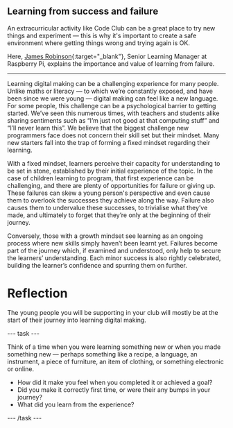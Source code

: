 ## Learning from success and failure

An extracurricular activity like Code Club can be a great place to try new things and experiment — this is why it's important to create a safe environment where getting things wrong and trying again is OK.

Here, [James Robinson](https://www.futurelearn.com/profiles/3565197){:target="_blank"}, Senior Learning Manager at Raspberry Pi, explains the importance and value of learning from failure.

* * *

Learning digital making can be a challenging experience for many people. Unlike maths or literacy — to which we’re constantly exposed, and have been since we were young — digital making can feel like a new language. For some people, this challenge can be a psychological barrier to getting started. We’ve seen this numerous times, with teachers and students alike sharing sentiments such as “I’m just not good at that computing stuff” and “I’ll never learn this”.
We believe that the biggest challenge new programmers face does not concern their skill set but their mindset. Many new starters fall into the trap of forming a fixed mindset regarding their learning.

With a fixed mindset, learners perceive their capacity for understanding to be set in stone, established by their initial experience of the topic. In the case of children learning to program, that first experience can be challenging, and there are plenty of opportunities for failure or giving up. These failures can skew a young person's perspective and even cause them to overlook the successes they achieve along the way. Failure also causes them to undervalue these successes, to trivialise what they’ve made, and ultimately to forget that they’re only at the beginning of their journey.

Conversely, those with a growth mindset see learning as an ongoing process where new skills simply haven’t been learnt yet. Failures become part of the journey which, if examined and understood, only help to secure the learners’ understanding. Each minor success is also rightly celebrated, building the learner’s confidence and spurring them on further.

# Reflection

The young people you will be supporting in your club will mostly be at the start of their journey into learning digital making. 

--- task ---

Think of a time when you were learning something new or when you made something new — perhaps something like a recipe, a language, an instrument, a piece of furniture, an item of clothing, or something electronic or online.

+ How did it make you feel when you completed it or achieved a goal?
+ Did you make it correctly first time, or were their any bumps in your journey?
+ What did you learn from the experience?

--- /task ---